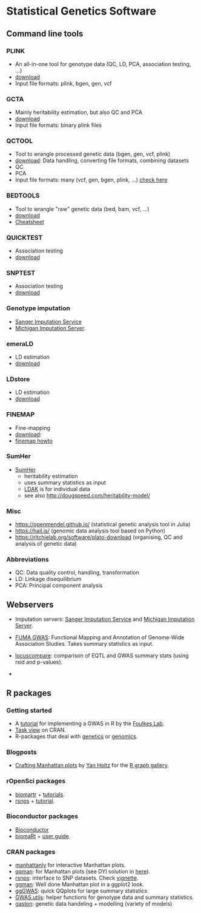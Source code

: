 
# Statistical Genetics Software


## Command line tools

### PLINK
- An all-in-one tool for genotype data (QC, LD, PCA, association testing, ...)
- [download](https://www.cog-genomics.org/plink/2.0/)
- Input file formats: plink, bgen, gen, vcf
  
### GCTA
- Mainly heritability estimation, but also QC and PCA
- [download](https://cnsgenomics.com/software/gcta/#Overview)
- Input file formats: binary plink files
  
### QCTOOL
- Tool to wrangle processed genetic data (bgen, gen, vcf, plink)
- [download](http://www.well.ox.ac.uk/~gav/qctool_v2/): Data handling, converting file formats, combining datasets
- QC
- PCA
- Input file formats: many (vcf, gen, bgen, plink, ...) [check here](http://www.well.ox.ac.uk/~gav/qctool/documentation/genotype_file_formats.html)
  
### BEDTOOLS
- Tool to wrangle "raw" genetic data (bed, bam, vcf, ...)
- [download](https://github.com/arq5x/bedtools2)
- [Cheatsheet](https://gist.github.com/ilevantis/6d6ecf8718a5803acff736c2dffc933e)
  
### QUICKTEST
- Association testing
- [download](https://wp.unil.ch/sgg/quicktest/)

### SNPTEST
- Association testing
- [download](https://mathgen.stats.ox.ac.uk/genetics_software/snptest/snptest.html)
  
### Genotype imputation
- [Sanger Imputation Service](https://imputation.sanger.ac.uk/)
- [Michigan Imputation Server](https://imputationserver.sph.umich.edu/index.html).

### emeraLD
- LD estimation
- [download](https://github.com/statgen/emeraLD)
  
### LDstore
- LD estimation
- [download](http://www.christianbenner.com/#ldstore)

### FINEMAP
- Fine-mapping
- [download](http://www.christianbenner.com/): 
- [finemap howto](https://sinarueeger.github.io/post/finemapping-howto/)

### SumHer
- [SumHer](http://dougspeed.com/sumher/)
  - heritability estimation
  - uses summary statistics as input
  - [LDAK](http://dougspeed.com/ldak/) is for individual data
  - see also http://dougspeed.com/heritability-model/

### Misc
- https://openmendel.github.io/ (statistical genetic analysis tool in Julia)
- https://hail.is/ (genomic data analysis tool based on Python)
- https://ritchielab.org/software/plato-download (organising, QC and analysis of genetic data)

### Abbreviations
- QC: Data quality control, handling, transformation
- LD: Linkage disequilibrium
- PCA: Principal component analysis

## Webservers

- Imputation servers: [Sanger Imputation Service](https://imputation.sanger.ac.uk/) and [Michigan Imputation Server](https://imputationserver.sph.umich.edu/index.html).

- [FUMA GWAS](http://fuma.ctglab.nl/): Functional Mapping and Annotation of Genome-Wide Association Studies. Takes summary statistics as input. 

- [locuscompare](http://locuscompare.com/): comparison of EQTL and GWAS summary stats (using rsid and p-values).

- 

## R packages

### Getting started
- A [tutorial](http://www.stat-gen.org/tut/tut_intro.html) for implementing a GWAS in R by the [Foulkes Lab](http://www.stat-gen.org/about.html).
- [Task view](https://cran.r-project.org/web/views/Genetics.html) on CRAN.
- R-packages that deal with [genetics](https://rdrr.io/search?q=genetics) or [genomics](https://rdrr.io/search?q=genomics). 

### Blogposts

- [Crafting Manhattan plots](https://www.r-graph-gallery.com/wp-content/uploads/2018/02/Manhattan_plot_in_R.html) by [Yan Holtz](https://github.com/holtzy/) for the [R graph gallery](https://www.r-graph-gallery.com/). 


### rOpenSci packages
- [biomartr](https://github.com/ropensci/biomartr) + [tutorials](https://github.com/ropensci/biomartr#tutorials).
- [rsnps](https://github.com/ropensci/rsnps) + [tutorial](https://github.com/ropensci/rsnps/blob/master/vignettes/rsnps_vignette.Rmd).

### Bioconductor packages 
- [Bioconductor](https://www.bioconductor.org/packages/release/BiocViews.html#___Software)
- [biomaRt](https://bioconductor.org/packages/release/bioc/html/biomaRt.html) + [user guide](https://bioconductor.org/packages/release/bioc/vignettes/biomaRt/inst/doc/biomaRt.html).

### CRAN packages
- [manhattanly](https://moderndata.plot.ly/manhattanly-r-package-for-interactive-manhattan-plots/) for interactive Manhattan plots. 
- [qqman](https://cran.r-project.org/web/packages/qqman/index.html): for Manhattan plots (see DYI solution in [here](https://www.r-graph-gallery.com/wp-content/uploads/2018/02/Manhattan_plot_in_R.html)).
- [rsnps](https://cran.r-project.org/web/packages/rsnps/): interface to SNP datasets. Check [vignette](https://cran.r-project.org/web/packages/rsnps/vignettes/rsnps_vignette.html).
- [ggman](https://github.com/mkanai/ggman): Well done Manhattan plot in a ggplot2 look.
- [ggGWAS](https://github.com/sinarueeger/ggGWAS): quick QQplots for large summary statistics. 
- [GWAS.utils](https://github.com/sinarueeger/GWAS.utils): helper functions for genotype data and summary statistics.
- [gaston](https://cran.r-project.org/web/packages/gaston/index.html): genetic data handeling + modelling (variety of models)
